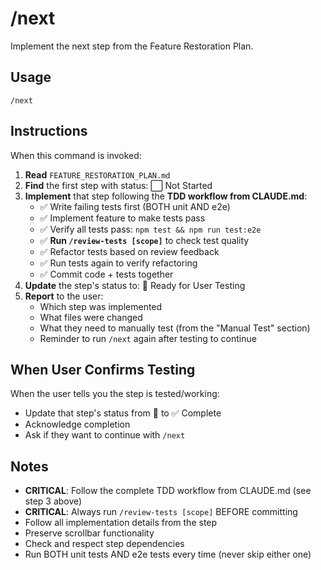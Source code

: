 # /next

Implement the next step from the Feature Restoration Plan.

## Usage

```
/next
```

## Instructions

When this command is invoked:

1. **Read** `FEATURE_RESTORATION_PLAN.md`
2. **Find** the first step with status: ⬜ Not Started
3. **Implement** that step following the **TDD workflow from CLAUDE.md**:
   - ✅ Write failing tests first (BOTH unit AND e2e)
   - ✅ Implement feature to make tests pass
   - ✅ Verify all tests pass: `npm test && npm run test:e2e`
   - ✅ **Run `/review-tests [scope]`** to check test quality
   - ✅ Refactor tests based on review feedback
   - ✅ Run tests again to verify refactoring
   - ✅ Commit code + tests together
4. **Update** the step's status to: 🧪 Ready for User Testing
5. **Report** to the user:
   - Which step was implemented
   - What files were changed
   - What they need to manually test (from the "Manual Test" section)
   - Reminder to run `/next` again after testing to continue

## When User Confirms Testing

When the user tells you the step is tested/working:
- Update that step's status from 🧪 to ✅ Complete
- Acknowledge completion
- Ask if they want to continue with `/next`

## Notes

- **CRITICAL**: Follow the complete TDD workflow from CLAUDE.md (see step 3 above)
- **CRITICAL**: Always run `/review-tests [scope]` BEFORE committing
- Follow all implementation details from the step
- Preserve scrollbar functionality
- Check and respect step dependencies
- Run BOTH unit tests AND e2e tests every time (never skip either one)
